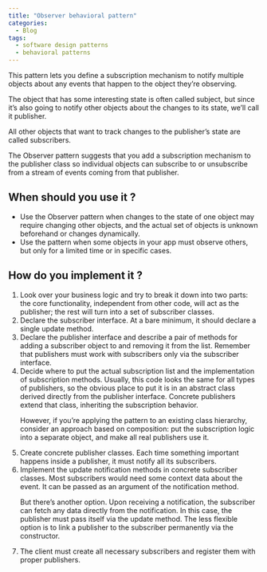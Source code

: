 ```yaml
---
title: "Observer behavioral pattern"
categories:
  - Blog
tags:
  - software design patterns
  - behavioral patterns
---
```


This pattern lets you define a subscription mechanism to notify multiple objects about any events that happen to the object they’re observing.


The object that has some interesting state is often called subject, but since it’s also going to notify other objects about the changes to its state, we’ll call it publisher. 

All other objects that want to track changes to the publisher’s state are called subscribers.

The Observer pattern suggests that you add a subscription mechanism to the publisher class so individual objects can subscribe to or unsubscribe from a stream of events coming from that publisher.

<h2>When should you use it ? </h2>

<ul>

<li>Use the Observer pattern when changes to the state of one object may require changing other objects, and the actual set of objects is unknown beforehand or changes dynamically.</li>

<li>Use the pattern when some objects in your app must observe others, but only for a limited time or in specific cases.</li>

</ul>

<h2> How do you implement it ? </h2>
<ol>
<li>Look over your business logic and try to break it down into two parts: the core functionality, independent from other code, will act as the publisher; the rest will turn into a set of subscriber classes.</li>

<li>Declare the subscriber interface. At a bare minimum, it should declare a single update method.</li>

<li>Declare the publisher interface and describe a pair of methods for adding a subscriber object to and removing it from the list. Remember that publishers must work with subscribers only via the subscriber interface.</li>

<li>Decide where to put the actual subscription list and the implementation of subscription methods. Usually, this code looks the same for all types of publishers, so the obvious place to put it is in an abstract class derived directly from the publisher interface. Concrete publishers extend that class, inheriting the subscription behavior.

However, if you’re applying the pattern to an existing class hierarchy, consider an approach based on composition: put the subscription logic into a separate object, and make all real publishers use it.</li>

<li>Create concrete publisher classes. Each time something important happens inside a publisher, it must notify all its subscribers.</li>

<li>Implement the update notification methods in concrete subscriber classes. Most subscribers would need some context data about the event. It can be passed as an argument of the notification method.

But there’s another option. Upon receiving a notification, the subscriber can fetch any data directly from the notification. In this case, the publisher must pass itself via the update method. The less flexible option is to link a publisher to the subscriber permanently via the constructor.</li>

<li>The client must create all necessary subscribers and register them with proper publishers.</li>


</ol>
